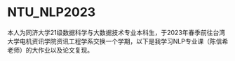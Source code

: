 # NTU_NLP2023
本人为同济大学21级数据科学与大数据技术专业本科生，于2023年春季前往台湾大学电机资讯学院资讯工程学系交换一个学期，以下是我学习NLP专业课（陈信希老师）的大作业以及论文复现。
